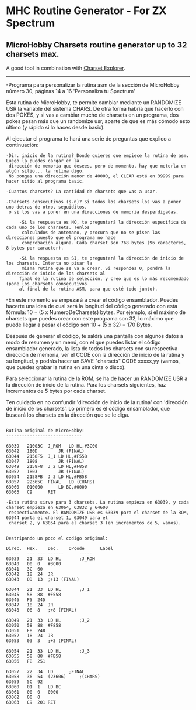 # MHC Routine Generator - For ZX Spectrum

## MicroHobby Charsets routine generator up to 32 charsets max.

A good tool in combination with [Charset Explorer](https://github.com/saborido/Charset-Explorer).

----------------

-Programa para personalizar la rutina asm de la sección de MicroHobby número 30, páginas 14 a 16
 'Personaliza tu Spectrum'

 Esta rutina  de MicroHobby, te permite cambiar mediante un RANDOMIZE USR la variable del sistema CHARS. De
 otra forma habría que hacerlo con dos POKES, y si vas a cambiar mucho de charsets en un programa, dos pokes
 pesan más que un randomize usr, aparte de que es más cómodo esto último (y rápido si lo haces desde basic).

 Al ejecutar el programa te hará una serie de preguntas que explico a continuación:
```
-Dir. inicio de la rutina? Donde quieres que empiece la rutina de asm. Luego la puedes cargar en la
 dirección de memoria que desees, pero de momento, hay que meterla en algún sitio... la rutina digo.
 No pongas una dirección menor de 40000, el CLEAR está en 39999 para hacer sitio al programa basic.

-Cuantos charsets? La cantidad de charsets que vas a usar.

-Charsets consecutivos (s-n)? Si todos los charsets los vas a poner uno detras de otro, seguiditos,
 o si los vas a poner en una direcciones de memoria desperdigadas.

     -Si la respuesta es NO, te preguntará la dirección específica de cada uno de los charsets. Tenlos
      calculados de antemano, y procura que no se pisen las direcciones puesto que el programa no hace
      comprobación alguna. Cada charset son 768 bytes (96 caracteres, 8 bytes por caracter).
     
     -Si la respuesta es SI, te preguntará la dirección de inicio de los charsets. Intenta no pisar la
      misma rutina que se va a crear. Si respondes 0, pondrá la dirección de inicio de los charsets al
     final de la rutina de selección, y creo que es lo más recomendado (pone los charsets consecutivos
     al final de la rutina ASM, para que esté todo junto).
```

-En este momento se empezará a crear el código ensamblador. Puedes hacerte una idea de cual será la longitud
 del código generado con esta fórmula: 10 + (5 x NumeroDeCharsets) bytes. Por ejemplo, si el máximo de
 charsets que puedes crear con este programa son 32, lo máximo que puede llegar a pesar el código son
 10 + (5 x 32) = 170 Bytes.
 
 Después de generar el código, te saldrá una pantalla con algunos datos a modo de resumen y un menú, con el
 que puedes listar el código ensamblador generado, la lista de todos los charsets con su respectiva dirección
 de memoria, ver el CODE con la dirección de inicio de la rutina y su longitud, y podrás hacer un
 SAVE "charsets" CODE xxxxx,yy (vamos, que puedes grabar la rutina en una cinta o disco).

 Para seleccionar la rutina de la ROM, se ha de hacer un RANDOMIZE USR a la dirección de inicio de la rutina.
 Para los charsets siguientes, haz incrementos de 5 bytes por cada charset.

 Ten cuidado en no confundir 'dirección de inicio de la rutina' con 'dirección de inicio de los charsets'. Lo
 primero es el código ensamblador, que buscará los charsets en la dirección que se le diga.

```

Rutina original de MicroHobby:
-----------------------------

63039	21003C	J_ROM	LD HL,#3C00
63042	180D		JR (FINAL)
63044	2158F5	J_1	LD HL,#F558
63047	1808		JR (FINAL)
63049	2158F8	J_2	LD HL,#F858
63052	1803		JR (FINAL)
63054	2158FB	J_3	LD HL,#FB58
63057	22365C	FINAL	LD (CHARS)
63060	010000		LD BC,#0000
63063	C9		RET

-Esta rutina sirve para 3 charsets. La rutina empieza en 63039, y cada charset empieza en 63064, 63832 y 64600
 respectivamente. El RANDOMIZE USR es 63039 para el charset de la ROM, 63044 parta el charset 1, 63049 para el
 charset 2, y 63054 para el charset 3 (en incrementos de 5, vamos).


Destripando un poco el codigo original:

Direc.	Hex.	Dec.	OPcode		Label
-----	---	---	------		-----
63039	21	33	LD HL		;J_ROM
63040	00	0	#3C00
63041	3C	60	
63042	18	24	JR
63043	0D	13	;+13 (FINAL)

63044	21	33	LD HL		;J_1
63045	58	88	#F558
63046	F5	245	
63047	18	24	JR
63048	08	8	;+8 (FINAL)

63049	21	33	LD HL		;J_2
63050	58	88	#F858
63051	F8	248	
63052	18	24	JR
63053	03	3	;+3 (FINAL)

63054	21	33	LD HL		;J_3
63055	58	88	#FB58
63056	FB	251	

63057	22	34	LD		;FINAL
63058	36	54	(23606)		;(CHARS)
63059	5C	92	
63060	01	1	LD BC
63061	00	0	0000
63062	00	0	
63063	C9	201	RET

```
